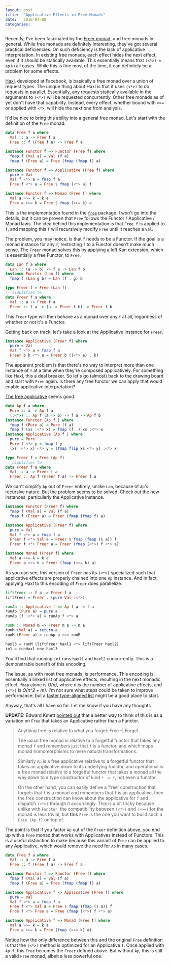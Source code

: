 ```yaml
---
layout: post
title:  "Applicative Effects in Free Monads"
date:   2016-04-08
categories:
---
```

Recently, I've been fascinated by the
[Freer monad](http://okmij.org/ftp/Haskell/extensible/more.pdf),
and free monads in general.
While free monads are definitely interesting,
they've got several practical deficiencies.
On such deficiency is the lack of applicative interpretation.
In existing free monads,
each effect hides the next effect, even if it should be statically available.
This essentially means that `(<*>) = ap` in all cases.
While this is fine most of the time,
it can definitely be a problem for some effects.

[Haxl](https://hackage.haskell.org/package/haxl), developed at Facebook,
is basically a free monad over a union of request types.
The unique thing about Haxl is that it uses `(<*>)` to do requests in parallel.
Essentially, any requests statically available in the arguments to `(<*>)`
will be requested concurrently.
Other free monads as of yet don't have that capability.
Instead, every effect, whether bound with `>>=` or applied with `<*>`,
will hide the next one from analysis.

It'd be nice to bring this ability into a general free monad.
Let's start with the definition of the `Free` monad.

```haskell
data Free f a where
  Val :: a -> Free f a
  Free :: f (Free f a) -> Free f a

instance Functor f => Functor (Free f) where
  fmap f (Val a) = Val (f a)
  fmap f (Free a) = Free (fmap (fmap f) a)

instance Functor f => Applicative (Free f) where
  pure = Val
  Val f <*> a = fmap f a
  Free f <*> a = Free $ fmap (<*> a) f

instance Functor f => Monad (Free f) where
  Val a >>= k = k a
  Free a >>= k = Free $ fmap (>>= k) a
```

This is the implementation found in the
[`free`](https://hackage.haskell.org/package/free) package.
I won't go into the details, but it can be proven that `Free` follows the
Functor / Applicative / Monad laws.
The idea behind this implementation is that `Free f` is applied to `f`,
and mapping this `f` will recursively modify `Free` until it reaches a `Val`.

The problem, you may notice, is that `f` needs to be a Functor.
If the goal is a monad instance for any `f`,
restricting `f` to a Functor doesn't make much sense.
The `Freer` monad solves this by applying a left Kan extension,
which is essentially a free Functor, to `Free`.

```haskell
data Lan f a where
  Lan :: (a -> b) -> f a -> Lan f b
instance Functor (Lan f) where
  fmap f (Lan g b) = Lan (f . g) b

type Freer f = Free (Lan f)
-- simplifies to
data Freer f a where
  Val :: a -> Free f a
  Freer :: f a -> (a -> Freer f b) -> Freer f b
```

This `Freer` type will then behave as a monad over any `f` at all,
regardless of whether or not it's a Functor.

Getting back on track,
let's take a look at the Applicative instance for `Freer`.

```haskell
instance Applicative (Freer f) where
  pure = Val
  Val f <*> a = fmap f a
  Freer b k <*> a = Freer b ((<*> a) . k)
```

The apparent problem is that there's no way to interpret more than one instance
of `f` at a time when they're composed applicatively.
For something like Haxl, this a deal breaker.
So let's go (almost) back to the drawing board and start with `Free` again.
Is there any free functor we can apply that would enable
applicative interpretation?

[The free applicative](https://hackage.haskell.org/package/free-4.12.4/docs/Control-Applicative-Free.html)
seems good.

```haskell
data Ap f a where
  Pure :: a -> Ap f a
  (:<*>) :: Ap f (a -> b) -> f a -> Ap f b
instance Functor (Ap f ) where
  fmap f (Pure a) = Pure (f a)
  fmap f (xs :<*> x) = fmap (f .) xs :<*> x
instance Applicative (Ap f ) where
  pure = Pure
  Pure f <*> y = fmap f y
  (xs :<*> x) <*> y = (fmap flip xs <*> y) :<*> x

type Freer f = Free (Ap f)
-- simplifies to
data Freer f a where
  Val :: a -> Freer f a
  Freer :: Ap f (Freer f a) -> Freer f a
```

We can't simplify `Ap` out of `Freer` entirely, unlike `Lan`,
because of `Ap`'s recursive nature.
But the problem seems to be solved. Check out the new instances,
particularly the Applicative instance.

```haskell
instance Functor (Freer f) where
  fmap f (Val a) = Val (f a)
  fmap f (Freer a) = Freer (fmap (fmap f) a)

instance Applicative (Freer f) where
  pure = Val
  Val f <*> a = fmap f a
  Freer f <*> Val a = Freer $ fmap (fmap ($ a)) f
  Freer f <*> Freer a = Freer (fmap (<*>) f <*> a)

instance Monad (Freer f) where
  Val a >>= k = k a
  Freer a >>= k = Freer (fmap (>>= k) a)
```

As you can see, this version of `Freer` has its `(<*>)` specialized
such that applicative effects are properly chained into one `Ap` instance.
And in fact, applying Haxl to this encoding of `Freer` does parallelize.

```haskell
liftFreer :: f a -> Freer f a
liftFreer = Freer . (pure Val :<*>)

runAp :: Applicative f => Ap f a -> f a
runAp (Pure a) = pure a
runAp (f :<*> a) = runAp f <*> a

runM :: Monad m => Freer m a -> m a
runM (Val a) = return a
runM (Freer a) = runAp a >>= runM

haxl3 = runM (liftFreer haxl1 <*> liftFreer haxl2)
io1 = runHaxl env haxl3
```

You'll find that running `io1` runs `haxl1` and `haxl2` concurrently.
This is a demonstrable benefit of this encoding.

The issue, as with most free monads, is performance.
This encoding is essentially a linked list of applicative effects,
resulting in the next monadic effect.
`fmap` alone is *O(n)*, where *n* is the number of applicative effects,
and `(<*>)` is *O(n^2 + m)*.
I'm not sure what steps could be taken to improve performance, but
a [faster type-aligned list](https://hackage.haskell.org/package/type-aligned)
might be a good place to start.

Anyway, that's all I have so far. Let me know if you have any thoughts.

**UPDATE:** Edward Kmett [pointed out](https://www.reddit.com/r/haskell/comments/4e0de9/applicative_effects_in_free_monads/d1wxm3w)
that a better way to think of this is as a variation on `Free` that takes
an Applicative rather than a Functor.

> Anything free is relative to what you forget: Free -\| Forget
>
> The usual free monad is relative to a forgetful functor that takes any monad
`f` and remembers just that `f` is a functor, and which maps monad homomorphisms
to mere natural transformations.
>
> Similarly `Ap` is a free applicative relative to a forgetful functor that
takes an applicative down to its underlying functor, and
operational is a free monad relative to a forgetful functor that takes a monad
all the way down to a type constructor of kind `* -> *`, not even a functor.
>
> On the other hand, you can easily define a 'free' construction that forgets
that `f` is a monad and remembers that `f` is an applicative,
then the free construction can know about the applicative for `f` and dispatch
`(<*>)` through it accordingly.
This is a bit tricky because unlike with `Functor`,
the compatibility between `(<*>)` and `(>>=)` for the monad is less trivial,
but **this** `Free` is the one you want to build such a `Free (Ap f)` on top of.

The point is that if you factor `Ap` out of the `Freer` definition above,
you end up with a `Free` monad that works with Applicatives instead of Functors.
This is a useful distinction to make because this variant of `Free` can be
applied to any Applicative, which would remove the need for `Ap` in many cases.

```haskell
data Free f a where
  Val :: a -> Free f a
  Free :: f (Free f a) -> Free f a

instance Functor f => Functor (Free f) where
  fmap f (Val a) = Val (f a)
  fmap f (Free a) = Free (fmap (fmap f) a)

instance Applicative f => Applicative (Free f) where
  pure = Val
  Val f <*> a = fmap f a
  Free f <*> Val a = Free $ fmap (fmap ($ a)) f
  Free f <*> Free a = Free (fmap (<*>) f <*> a)

instance Applicative f => Monad (Free f) where
  Val a >>= k = k a
  Free a >>= k = Free (fmap (>>= k) a)
```

Notice how the only difference between this and the original `Free` definition
is that the `(<*>)` method is optimized for an Applicative `f`.
Once applied with `Ap f`, this `Free` becomes the `Freer` defined above.
But without `Ap`, this is still a valid `Free` monad,
albeit a less powerful one.
